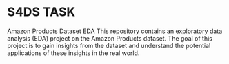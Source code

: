 # S4DS TASK
Amazon Products Dataset EDA
This repository contains an exploratory data analysis (EDA) project on the Amazon Products dataset. The goal of this project is to gain insights from the dataset and understand the potential applications of these insights in the real world.
